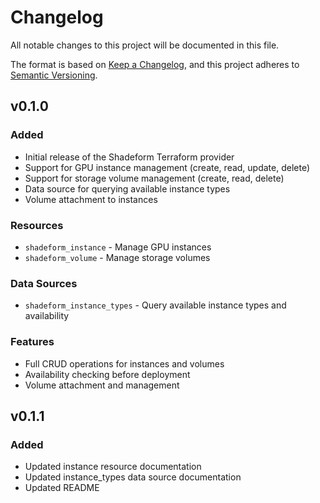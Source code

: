# Changelog

All notable changes to this project will be documented in this file.

The format is based on [Keep a Changelog](https://keepachangelog.com/en/1.0.0/),
and this project adheres to [Semantic Versioning](https://semver.org/spec/v2.0.0.html).

## v0.1.0

### Added
- Initial release of the Shadeform Terraform provider
- Support for GPU instance management (create, read, update, delete)
- Support for storage volume management (create, read, delete)
- Data source for querying available instance types
- Volume attachment to instances

### Resources
- `shadeform_instance` - Manage GPU instances
- `shadeform_volume` - Manage storage volumes

### Data Sources
- `shadeform_instance_types` - Query available instance types and availability

### Features
- Full CRUD operations for instances and volumes
- Availability checking before deployment
- Volume attachment and management

## v0.1.1

### Added
- Updated instance resource documentation
- Updated instance_types data source documentation
- Updated README